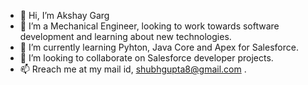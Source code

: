 - 👋 Hi, I’m Akshay Garg
- 👀 I’m a Mechanical Engineer, looking to work towards software development and learning about new technologies.
- 🌱 I’m currently learning Pyhton, Java Core and Apex for Salesforce.
- 💞️ I’m looking to collaborate on Salesforce developer projects.
- 📫 Rreach me at my mail id, shubhgupta8@gmail.com .

<!---
akshaygarg2496/akshaygarg2496 is a ✨ special ✨ repository because its `README.md` (this file) appears on your GitHub profile.
You can click the Preview link to take a look at your changes.
--->

